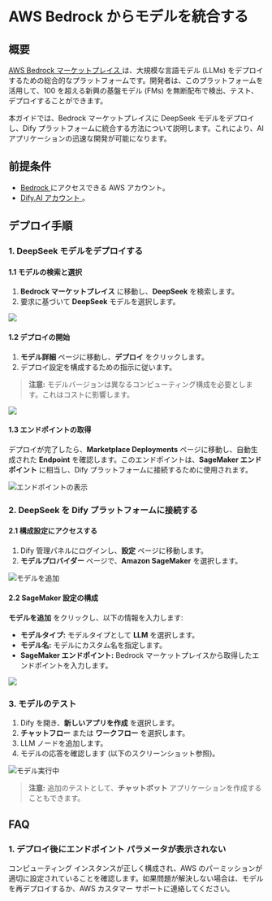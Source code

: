 # AWS Bedrock からモデルを統合する

## 概要

[ AWS Bedrock マーケットプレイス ](https://aws.amazon.com/bedrock/marketplace/) は、大規模な言語モデル (LLMs) をデプロイするための総合的なプラットフォームです。開発者は、このプラットフォームを活用して、100 を超える新興の基盤モデル (FMs) を無断配布で検出、テスト、デプロイすることができます。

本ガイドでは、Bedrock マーケットプレイスに DeepSeek モデルをデプロイし、Dify プラットフォームに統合する方法について説明します。これにより、AI アプリケーションの迅速な開発が可能になります。

## 前提条件

- [ Bedrock ](https://aws.amazon.com/bedrock/) にアクセスできる AWS アカウント。
- [ Dify.AI アカウント ](https://cloud.dify.ai/)。

## デプロイ手順

### 1. DeepSeek モデルをデプロイする

#### 1.1 モデルの検索と選択

1. **Bedrock マーケットプレイス** に移動し、**DeepSeek** を検索します。
2. 要求に基づいて **DeepSeek** モデルを選択します。

![](https://assets-docs.dify.ai/2025/02/9c6e17fc0cf262b2005013bf122251d1.png)

#### 1.2 デプロイの開始

1. **モデル詳細** ページに移動し、**デプロイ** をクリックします。
2. デプロイ設定を構成するための指示に従います。

> **注意:** モデルバージョンは異なるコンピューティング構成を必要とします。これはコストに影響します。

![](https://assets-docs.dify.ai/2025/02/613497e3473d9b6eaa7cb5611decee0c.png)

#### 1.3 エンドポイントの取得

デプロイが完了したら、**Marketplace Deployments** ページに移動し、自動生成された **Endpoint** を確認します。このエンドポイントは、**SageMaker エンドポイント** に相当し、Dify プラットフォームに接続するために使用されます。

![エンドポイントの表示](https://assets-docs.dify.ai/2025/02/82a1d6406662b83386b86ec511ab20be.png)

### 2. DeepSeek を Dify プラットフォームに接続する

#### 2.1 構成設定にアクセスする

1. Dify 管理パネルにログインし、**設定** ページに移動します。
2. **モデルプロバイダー** ページで、**Amazon SageMaker** を選択します。

![モデルを追加](https://assets-docs.dify.ai/2025/02/864fc8476c47b460b67f14152cbbf360.png)

#### 2.2 SageMaker 設定の構成

**モデルを追加** をクリックし、以下の情報を入力します:

* **モデルタイプ:** モデルタイプとして **LLM** を選択します。
* **モデル名:** モデルにカスタム名を指定します。
* **SageMaker エンドポイント:** Bedrock マーケットプレイスから取得したエンドポイントを入力します。

![](https://assets-docs.dify.ai/2025/02/1feaa8d5054933f42da25a8f655b5a9e.png)

### 3. モデルのテスト

1. Dify を開き、**新しいアプリを作成** を選択します。
2. **チャットフロー** または **ワークフロー** を選択します。
3. LLM ノードを追加します。
4. モデルの応答を確認します (以下のスクリーンショット参照)。

![モデル実行中](https://assets-docs.dify.ai/2025/02/e7fb06888101662ecb970401fdba63b5.png)

> **注意:** 追加のテストとして、**チャットボット** アプリケーションを作成することもできます。

## FAQ

### 1. **デプロイ後にエンドポイント パラメータが表示されない**

コンピューティング インスタンスが正しく構成され、AWS のパーミッションが適切に設定されていることを確認します。如果問題が解決しない場合は、モデルを再デプロイするか、AWS カスタマー サポートに連絡してください。
